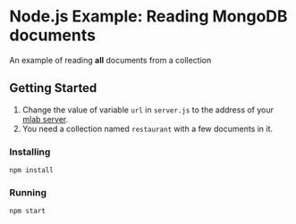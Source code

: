 # Node.js Example: Reading MongoDB documents
An example of reading **all** documents from a collection
## Getting Started
1. Change the value of variable `url` in `server.js` to the address of your [mlab server](http://mlab.com).
2. You need a collection named `restaurant` with a few documents in it.
### Installing
```
npm install
```
### Running
```
npm start
```
